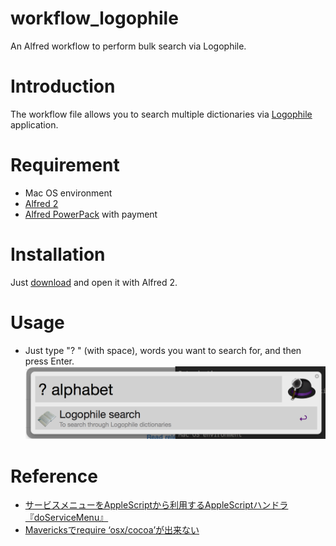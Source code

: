 workflow_logophile
==================

An Alfred workflow to perform bulk search via Logophile.

# Introduction

The workflow file allows you to search multiple dictionaries via [Logophile](http://www.dicwizard.jp/logophile/) application.

# Requirement

- Mac OS environment
- [Alfred 2](http://www.alfredapp.com/)
- [Alfred PowerPack](https://buy.alfredapp.com/) with payment

# Installation

Just [download](https://github.com/hachi8833/workflow_logophile/blob/master/Logophile.alfredworkflow?raw=true) and open it with Alfred 2.

# Usage

- Just type "? " (with space), words you want to search for, and then press Enter.
![workflow_logophile.png](workflow_logophile.png)

# Reference

- [サービスメニューをAppleScriptから利用するAppleScriptハンドラ『doServiceMenu』](http://veadardiary.blog29.fc2.com/blog-entry-2973.html)
- [Mavericksでrequire ‘osx/cocoa’が出来ない](http://rcmdnk.github.io/blog/2013/10/23/computer-mac/)